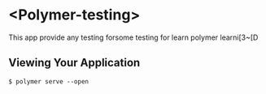 # \<Polymer-testing\>

This app provide any testing forsome testing for learn polymer learni[3~[D


## Viewing Your Application

```
$ polymer serve --open
```

